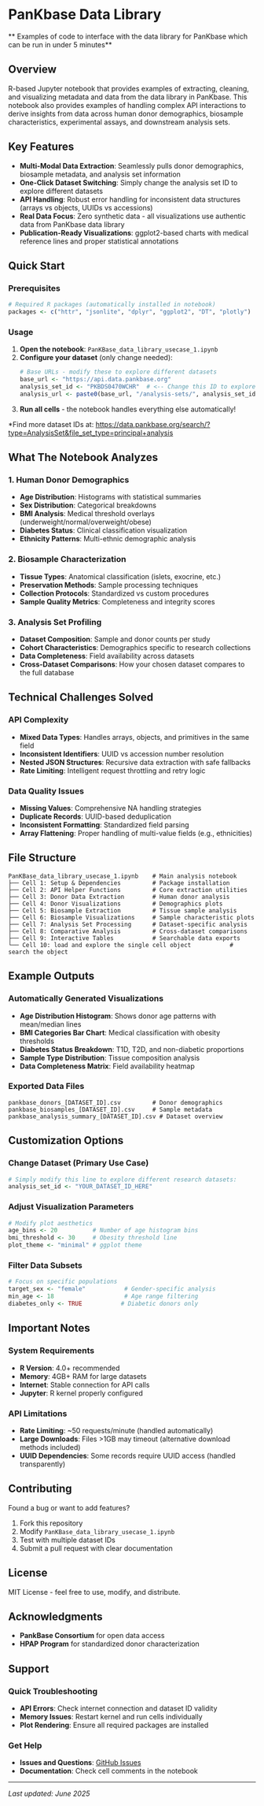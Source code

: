 # PanKbase Data Library 

** Examples of code to interface with the data library for PanKbase which can be run in under 5 minutes**  

## Overview

R-based Jupyter notebook that provides examples of extracting, cleaning, and visualizing metadata and data from the data library in PanKbase. This notebook also provides examples of handling complex API interactions to derive insights from data across human donor demographics, biosample characteristics, experimental assays, and downstream analysis sets.  


## Key Features

- **Multi-Modal Data Extraction**: Seamlessly pulls donor demographics, biosample metadata, and analysis set information
- **One-Click Dataset Switching**: Simply change the analysis set ID to explore different datasets
- **API Handling**: Robust error handling for inconsistent data structures (arrays vs objects, UUIDs vs accessions)
- **Real Data Focus**: Zero synthetic data - all visualizations use authentic data from PanKbase data library
- **Publication-Ready Visualizations**: ggplot2-based charts with medical reference lines and proper statistical annotations

##  Quick Start

### Prerequisites

```r
# Required R packages (automatically installed in notebook)
packages <- c("httr", "jsonlite", "dplyr", "ggplot2", "DT", "plotly")
```

### Usage

1. **Open the notebook**: `PanKBase_data_library_usecase_1.ipynb`
2. **Configure your dataset** (only change needed):
   ```r
   # Base URLs - modify these to explore different datasets
   base_url <- "https://api.data.pankbase.org"
   analysis_set_id <- "PKBDS0470WCHR"  # <-- Change this ID to explore different datasets
   analysis_url <- paste0(base_url, "/analysis-sets/", analysis_set_id, "/")
   ```
3. **Run all cells** - the notebook handles everything else automatically!

*Find more dataset IDs at: https://data.pankbase.org/search/?type=AnalysisSet&file_set_type=principal+analysis

## What The Notebook Analyzes

### 1. Human Donor Demographics
- **Age Distribution**: Histograms with statistical summaries
- **Sex Distribution**: Categorical breakdowns  
- **BMI Analysis**: Medical threshold overlays (underweight/normal/overweight/obese)
- **Diabetes Status**: Clinical classification visualization
- **Ethnicity Patterns**: Multi-ethnic demographic analysis

### 2. Biosample Characterization  
- **Tissue Types**: Anatomical classification (islets, exocrine, etc.)
- **Preservation Methods**: Sample processing techniques
- **Collection Protocols**: Standardized vs custom procedures
- **Sample Quality Metrics**: Completeness and integrity scores

### 3. Analysis Set Profiling
- **Dataset Composition**: Sample and donor counts per study
- **Cohort Characteristics**: Demographics specific to research collections  
- **Data Completeness**: Field availability across datasets
- **Cross-Dataset Comparisons**: How your chosen dataset compares to the full database

##  Technical Challenges Solved

### API Complexity
- **Mixed Data Types**: Handles arrays, objects, and primitives in the same field
- **Inconsistent Identifiers**: UUID vs accession number resolution  
- **Nested JSON Structures**: Recursive data extraction with safe fallbacks
- **Rate Limiting**: Intelligent request throttling and retry logic

### Data Quality Issues
- **Missing Values**: Comprehensive NA handling strategies
- **Duplicate Records**: UUID-based deduplication
- **Inconsistent Formatting**: Standardized field parsing
- **Array Flattening**: Proper handling of multi-value fields (e.g., ethnicities)

##  File Structure

```
PanKBase_data_library_usecase_1.ipynb    # Main analysis notebook
├── Cell 1: Setup & Dependencies         # Package installation
├── Cell 2: API Helper Functions         # Core extraction utilities  
├── Cell 3: Donor Data Extraction        # Human donor analysis
├── Cell 4: Donor Visualizations         # Demographics plots
├── Cell 5: Biosample Extraction         # Tissue sample analysis
├── Cell 6: Biosample Visualizations     # Sample characteristic plots
├── Cell 7: Analysis Set Processing      # Dataset-specific analysis
├── Cell 8: Comparative Analysis         # Cross-dataset comparisons
├── Cell 9: Interactive Tables           # Searchable data exports
└── Cell 10: load and explore the single cell object           # search the object
```

## Example Outputs

### Automatically Generated Visualizations
- **Age Distribution Histogram**: Shows donor age patterns with mean/median lines
- **BMI Categories Bar Chart**: Medical classification with obesity thresholds
- **Diabetes Status Breakdown**: T1D, T2D, and non-diabetic proportions
- **Sample Type Distribution**: Tissue composition analysis
- **Data Completeness Matrix**: Field availability heatmap

### Exported Data Files
```
pankbase_donors_[DATASET_ID].csv         # Donor demographics
pankbase_biosamples_[DATASET_ID].csv     # Sample metadata  
pankbase_analysis_summary_[DATASET_ID].csv # Dataset overview
```

## Customization Options

### Change Dataset (Primary Use Case)
```r
# Simply modify this line to explore different research datasets:
analysis_set_id <- "YOUR_DATASET_ID_HERE"
```

### Adjust Visualization Parameters
```r
# Modify plot aesthetics
age_bins <- 20          # Number of age histogram bins
bmi_threshold <- 30     # Obesity threshold line
plot_theme <- "minimal" # ggplot theme
```

### Filter Data Subsets
```r
# Focus on specific populations
target_sex <- "female"           # Gender-specific analysis
min_age <- 18                    # Age range filtering  
diabetes_only <- TRUE           # Diabetic donors only
```

## Important Notes

### System Requirements
- **R Version**: 4.0+ recommended
- **Memory**: 4GB+ RAM for large datasets
- **Internet**: Stable connection for API calls
- **Jupyter**: R kernel properly configured

### API Limitations
- **Rate Limiting**: ~50 requests/minute (handled automatically)
- **Large Downloads**: Files >1GB may timeout (alternative download methods included)
- **UUID Dependencies**: Some records require UUID access (handled transparently)

## Contributing

Found a bug or want to add features? 

1. Fork this repository
2. Modify `PanKBase_data_library_usecase_1.ipynb`
3. Test with multiple dataset IDs
4. Submit a pull request with clear documentation

##  License

MIT License - feel free to use, modify, and distribute.

## Acknowledgments

- **PankBase Consortium** for open data access
- **HPAP Program** for standardized donor characterization  


##  Support

### Quick Troubleshooting
- **API Errors**: Check internet connection and dataset ID validity
- **Memory Issues**: Restart kernel and run cells individually
- **Plot Rendering**: Ensure all required packages are installed

### Get Help
- **Issues and Questions**: [GitHub Issues](https://github.com/PanKbase/data_analysis/issues)
- **Documentation**: Check cell comments in the notebook

---

*Last updated: June 2025*
